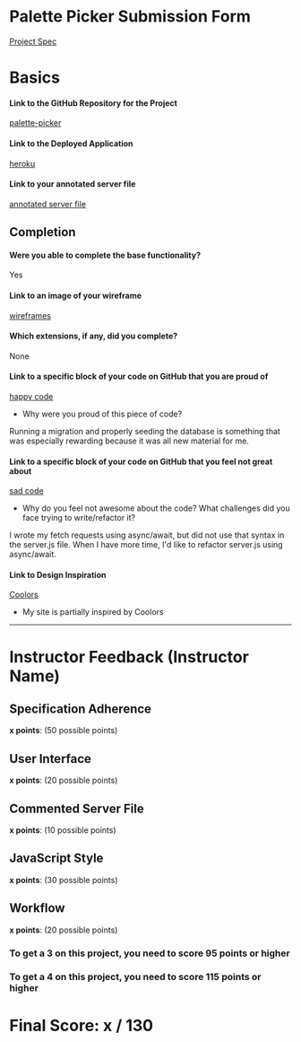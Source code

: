 # Palette Picker Submission Form

[Project Spec](http://frontend.turing.io/projects/palette-picker.html)

# Basics

#### Link to the GitHub Repository for the Project
[palette-picker](https://github.com/christopherchateau/palette-picker)

#### Link to the Deployed Application
[heroku]()

#### Link to your annotated server file
[annotated server file](https://github.com/christopherchateau/palette-picker/blob/server-comments/server.js)

## Completion

#### Were you able to complete the base functionality?

Yes

#### Link to an image of your wireframe
[wireframes](https://github.com/christopherchateau/palette-picker/blob/master/images/wire-frame.jpg)

#### Which extensions, if any, did you complete?

None

#### Link to a specific block of your code on GitHub that you are proud of
[happy code](https://github.com/christopherchateau/palette-picker/blob/master/db/seeds/dev/projects.js)

* Why were you proud of this piece of code?

Running a migration and properly seeding the database is something that was especially rewarding because it was all new material for me.

#### Link to a specific block of your code on GitHub that you feel not great about
[sad code](https://github.com/christopherchateau/palette-picker/blob/master/server.js)

* Why do you feel not awesome about the code? What challenges did you face trying to write/refactor it?

I wrote my fetch requests using async/await, but did not use that syntax in the server.js file. When I have more time, I'd like to refactor server.js using async/await.

#### Link to Design Inspiration
[Coolors](https://coolors.co/c4d6b0-477998-291f1e-f64740-a3333d)

* My site is partially inspired by Coolors
-----


# Instructor Feedback (Instructor Name)

## Specification Adherence

**x points**: (50 possible points)

## User Interface

**x points**: (20 possible points)

## Commented Server File

**x points**: (10 possible points)

## JavaScript Style

**x points**: (30 possible points)

## Workflow

**x points**: (20 possible points)


### To get a 3 on this project, you need to score 95 points or higher
### To get a 4 on this project, you need to score 115 points or higher

# Final Score: x / 130
